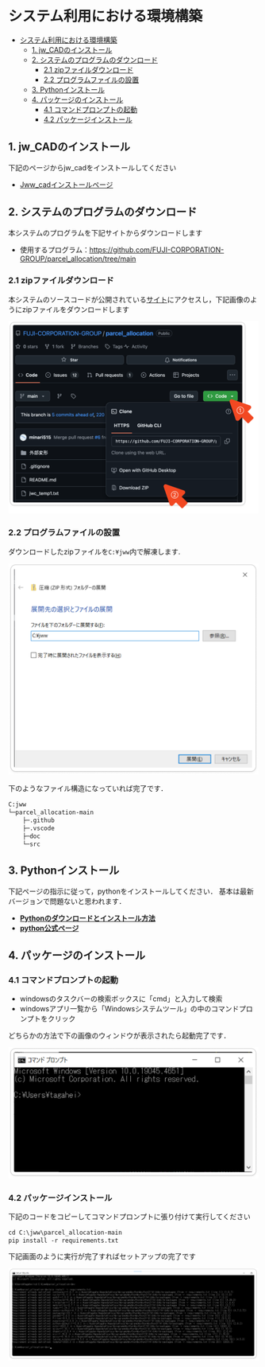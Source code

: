 # システム利用における環境構築

- [システム利用における環境構築](#システム利用における環境構築)
	- [1. jw\_CADのインストール](#1-jw_cadのインストール)
	- [2. システムのプログラムのダウンロード](#2-システムのプログラムのダウンロード)
		- [2.1 zipファイルダウンロード](#21-zipファイルダウンロード)
		- [2.2 プログラムファイルの設置](#22-プログラムファイルの設置)
	- [3. Pythonインストール](#3-pythonインストール)
	- [4. パッケージのインストール](#4-パッケージのインストール)
		- [4.1 コマンドプロンプトの起動](#41-コマンドプロンプトの起動)
		- [4.2 パッケージインストール](#42-パッケージインストール)


## 1. jw_CADのインストール

下記のページからjw_cadをインストールしてください

- [Jww_cadインストールページ](https://www.jwcad.net/download.htm)

## 2. システムのプログラムのダウンロード

本システムのプログラムを下記サイトからダウンロードします

- 使用するプログラム：https://github.com/FUJI-CORPORATION-GROUP/parcel_allocation/tree/main

### 2.1 zipファイルダウンロード
本システムのソースコードが公開されている[サイト](https://github.com/FUJI-CORPORATION-GROUP/parcel_allocation/tree/main)にアクセスし，下記画像のようにzipファイルをダウンロードします

![zipファイルダウンロード手順](./img/zip_download.png)


### 2.2 プログラムファイルの設置

ダウンロードしたzipファイルを`C:¥jww`内で解凍します.

![zip解凍画面](./img/unzip_path.png)

下のようなファイル構造になっていれば完了です．

```
C:jww
└─parcel_allocation-main
    ├─.github
    ├─.vscode
    ├─doc
    └─src
```

## 3. Pythonインストール

下記ページの指示に従って，pythonをインストールしてください．
基本は最新バージョンで問題ないと思われます．

- [**Pythonのダウンロードとインストール方法**](https://www.javadrive.jp/python/install/index1.html)
- [**python公式ページ**](https://www.python.org/)


## 4. パッケージのインストール

### 4.1 コマンドプロンプトの起動

- windowsのタスクバーの検索ボックスに「cmd」と入力して検索
- windowsアプリ一覧から「Windowsシステムツール」の中のコマンドプロンプトをクリック

どちらかの方法で下の画像のウィンドウが表示されたら起動完了です．

![コマンドプロンプト画面](./img/cmd.png)

### 4.2 パッケージインストール

下記のコードをコピーしてコマンドプロンプトに張り付けて実行してください

```
cd C:\jww\parcel_allocation-main
pip install -r requirements.txt
```

下記画面のように実行が完了すればセットアップの完了です

![パッケージインストール画面](./img/cmd_pip.png)
